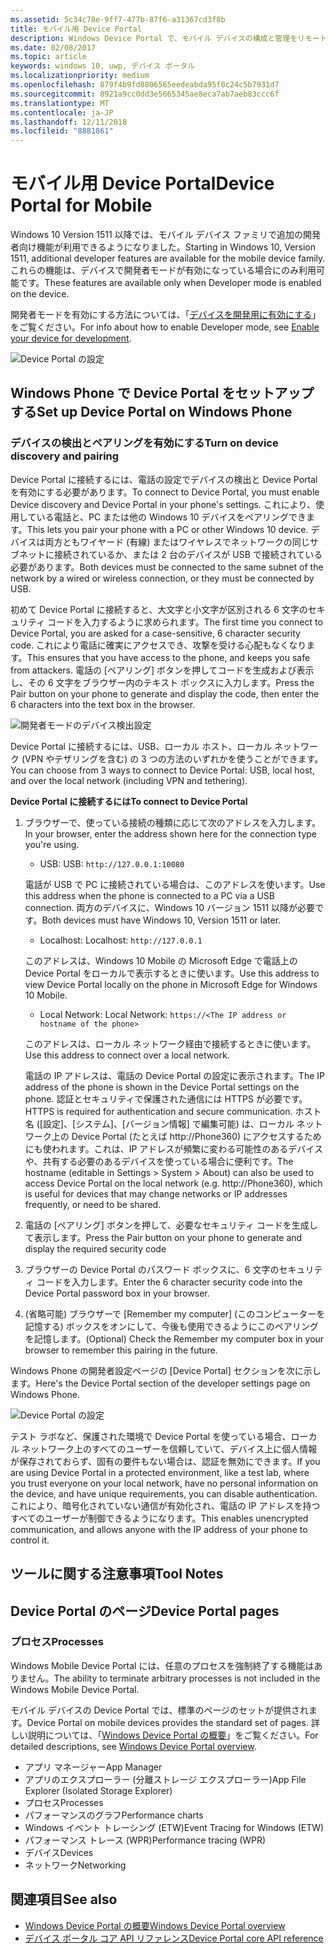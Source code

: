 ```yaml
---
ms.assetid: 5c34c78e-9ff7-477b-87f6-a31367cd3f8b
title: モバイル用 Device Portal
description: Windows Device Portal で、モバイル デバイスの構成と管理をリモートから行う方法について説明します。
ms.date: 02/08/2017
ms.topic: article
keywords: windows 10, uwp, デバイス ポータル
ms.localizationpriority: medium
ms.openlocfilehash: 879f4b9fd8806565eedeabda95f0c24c5b7931d7
ms.sourcegitcommit: 8921a9cc0dd3e5665345ae8eca7ab7aeb83ccc6f
ms.translationtype: MT
ms.contentlocale: ja-JP
ms.lasthandoff: 12/11/2018
ms.locfileid: "8881861"
---
```

# <a name="device-portal-for-mobile"></a><span data-ttu-id="861b3-104">モバイル用 Device Portal</span><span class="sxs-lookup"><span data-stu-id="861b3-104">Device Portal for Mobile</span></span>

<span data-ttu-id="861b3-105">Windows 10 Version 1511 以降では、モバイル デバイス ファミリで追加の開発者向け機能が利用できるようになりました。</span><span class="sxs-lookup"><span data-stu-id="861b3-105">Starting in Windows 10, Version 1511, additional developer features are available for the mobile device family.</span></span> <span data-ttu-id="861b3-106">これらの機能は、デバイスで開発者モードが有効になっている場合にのみ利用可能です。</span><span class="sxs-lookup"><span data-stu-id="861b3-106">These features are available only when Developer mode is enabled on the device.</span></span>

<span data-ttu-id="861b3-107">開発者モードを有効にする方法については、「[デバイスを開発用に有効にする](../get-started/enable-your-device-for-development.md)」をご覧ください。</span><span class="sxs-lookup"><span data-stu-id="861b3-107">For info about how to enable Developer mode, see [Enable your device for development](../get-started/enable-your-device-for-development.md).</span></span>

![Device Portal の設定](images/device-portal/mob-dev-mode-options.png)

## <a name="set-up-device-portal-on-windows-phone"></a><span data-ttu-id="861b3-109">Windows Phone で Device Portal をセットアップする</span><span class="sxs-lookup"><span data-stu-id="861b3-109">Set up Device Portal on Windows Phone</span></span>

### <a name="turn-on-device-discovery-and-pairing"></a><span data-ttu-id="861b3-110">デバイスの検出とペアリングを有効にする</span><span class="sxs-lookup"><span data-stu-id="861b3-110">Turn on device discovery and pairing</span></span>

<span data-ttu-id="861b3-111">Device Portal に接続するには、電話の設定でデバイスの検出と Device Portal を有効にする必要があります。</span><span class="sxs-lookup"><span data-stu-id="861b3-111">To connect to Device Portal, you must enable Device discovery and Device Portal in your phone's settings.</span></span> <span data-ttu-id="861b3-112">これにより、使用している電話と、PC または他の Windows 10 デバイスをペアリングできます。</span><span class="sxs-lookup"><span data-stu-id="861b3-112">This lets you pair your phone with a PC or other Windows 10 device.</span></span> <span data-ttu-id="861b3-113">デバイスは両方ともワイヤード (有線) またはワイヤレスでネットワークの同じサブネットに接続されているか、または 2 台のデバイスが USB で接続されている必要があります。</span><span class="sxs-lookup"><span data-stu-id="861b3-113">Both devices must be connected to the same subnet of the network by a wired or wireless connection, or they must be connected by USB.</span></span>

<span data-ttu-id="861b3-114">初めて Device Portal に接続すると、大文字と小文字が区別される 6 文字のセキュリティ コードを入力するように求められます。</span><span class="sxs-lookup"><span data-stu-id="861b3-114">The first time you connect to Device Portal, you are asked for a case-sensitive, 6 character security code.</span></span> <span data-ttu-id="861b3-115">これにより電話に確実にアクセスでき、攻撃を受ける心配もなくなります。</span><span class="sxs-lookup"><span data-stu-id="861b3-115">This ensures that you have access to the phone, and keeps you safe from attackers.</span></span> <span data-ttu-id="861b3-116">電話の [ペアリング] ボタンを押してコードを生成および表示し、その 6 文字をブラウザー内のテキスト ボックスに入力します。</span><span class="sxs-lookup"><span data-stu-id="861b3-116">Press the Pair button on your phone to generate and display the code, then enter the 6 characters into the text box in the browser.</span></span>

![開発者モードのデバイス検出設定](images/device-portal/mob-dev-mode-pairing.png)

<span data-ttu-id="861b3-118">Device Portal に接続するには、USB、ローカル ホスト、ローカル ネットワーク (VPN やテザリングを含む) の 3 つの方法のいずれかを使うことができます。</span><span class="sxs-lookup"><span data-stu-id="861b3-118">You can choose from 3 ways to connect to Device Portal: USB, local host, and over the local network (including VPN and tethering).</span></span>

**<span data-ttu-id="861b3-119">Device Portal に接続するには</span><span class="sxs-lookup"><span data-stu-id="861b3-119">To connect to Device Portal</span></span>**

1. <span data-ttu-id="861b3-120">ブラウザーで、使っている接続の種類に応じて次のアドレスを入力します。</span><span class="sxs-lookup"><span data-stu-id="861b3-120">In your browser, enter the address shown here for the connection type you're using.</span></span>

    - <span data-ttu-id="861b3-121">USB: </span><span class="sxs-lookup"><span data-stu-id="861b3-121">USB:</span></span> `http://127.0.0.1:10080`

    <span data-ttu-id="861b3-122">電話が USB で PC に接続されている場合は、このアドレスを使います。</span><span class="sxs-lookup"><span data-stu-id="861b3-122">Use this address when the phone is connected to a PC via a USB connection.</span></span> <span data-ttu-id="861b3-123">両方のデバイスに、Windows 10 バージョン 1511 以降が必要です。</span><span class="sxs-lookup"><span data-stu-id="861b3-123">Both devices must have Windows 10, Version 1511 or later.</span></span>
    
    - <span data-ttu-id="861b3-124">Localhost: </span><span class="sxs-lookup"><span data-stu-id="861b3-124">Localhost:</span></span> `http://127.0.0.1`

    <span data-ttu-id="861b3-125">このアドレスは、Windows 10 Mobile の Microsoft Edge で電話上の Device Portal をローカルで表示するときに使います。</span><span class="sxs-lookup"><span data-stu-id="861b3-125">Use this address to view Device Portal locally on the phone in Microsoft Edge for Windows 10 Mobile.</span></span>
    
    - <span data-ttu-id="861b3-126">Local Network: </span><span class="sxs-lookup"><span data-stu-id="861b3-126">Local Network:</span></span> `https://<The IP address or hostname of the phone>`

    <span data-ttu-id="861b3-127">このアドレスは、ローカル ネットワーク経由で接続するときに使います。</span><span class="sxs-lookup"><span data-stu-id="861b3-127">Use this address to connect over a local network.</span></span>

    <span data-ttu-id="861b3-128">電話の IP アドレスは、電話の Device Portal の設定に表示されます。</span><span class="sxs-lookup"><span data-stu-id="861b3-128">The IP address of the phone is shown in the Device Portal settings on the phone.</span></span> <span data-ttu-id="861b3-129">認証とセキュリティで保護された通信には HTTPS が必要です。</span><span class="sxs-lookup"><span data-stu-id="861b3-129">HTTPS is required for authentication and secure communication.</span></span> <span data-ttu-id="861b3-130">ホスト名 ([設定]、[システム]、[バージョン情報] で編集可能) は、ローカル ネットワーク上の Device Portal (たとえば http://Phone360) にアクセスするためにも使われます。これは、IP アドレスが頻繁に変わる可能性のあるデバイスや、共有する必要のあるデバイスを使っている場合に便利です。</span><span class="sxs-lookup"><span data-stu-id="861b3-130">The hostname (editable in Settings > System > About) can also be used to access Device Portal on the local network (e.g. http://Phone360), which is useful for devices that may change networks or IP addresses frequently, or need to be shared.</span></span> 

2. <span data-ttu-id="861b3-131">電話の [ペアリング] ボタンを押して、必要なセキュリティ コードを生成して表示します。</span><span class="sxs-lookup"><span data-stu-id="861b3-131">Press the Pair button on your phone to generate and display the required security code</span></span>

3. <span data-ttu-id="861b3-132">ブラウザーの Device Portal のパスワード ボックスに、6 文字のセキュリティ コードを入力します。</span><span class="sxs-lookup"><span data-stu-id="861b3-132">Enter the 6 character security code into the Device Portal password box in your browser.</span></span>

4. <span data-ttu-id="861b3-133">(省略可能) ブラウザーで [Remember my computer] (このコンピューターを記憶する) ボックスをオンにして、今後も使用できるようにこのペアリングを記憶します。</span><span class="sxs-lookup"><span data-stu-id="861b3-133">(Optional) Check the Remember my computer box in your browser to remember this pairing in the future.</span></span>

<span data-ttu-id="861b3-134">Windows Phone の開発者設定ページの [Device Portal] セクションを次に示します。</span><span class="sxs-lookup"><span data-stu-id="861b3-134">Here's the Device Portal section of the developer settings page on Windows Phone.</span></span>

![Device Portal の設定](images/device-portal/mob-dev-mode-portal.png)

<span data-ttu-id="861b3-136">テスト ラボなど、保護された環境で Device Portal を使っている場合、ローカル ネットワーク上のすべてのユーザーを信頼していて、デバイス上に個人情報が保存されておらず、固有の要件もない場合は、認証を無効にできます。</span><span class="sxs-lookup"><span data-stu-id="861b3-136">If you are using Device Portal in a protected environment, like a test lab, where you trust everyone on your local network, have no personal information on the device, and have unique requirements, you can disable authentication.</span></span> <span data-ttu-id="861b3-137">これにより、暗号化されていない通信が有効化され、電話の IP アドレスを持つすべてのユーザーが制御できるようになります。</span><span class="sxs-lookup"><span data-stu-id="861b3-137">This enables unencrypted communication, and allows anyone with the IP address of your phone to control it.</span></span>

## <a name="tool-notes"></a><span data-ttu-id="861b3-138">ツールに関する注意事項</span><span class="sxs-lookup"><span data-stu-id="861b3-138">Tool Notes</span></span>

## <a name="device-portal-pages"></a><span data-ttu-id="861b3-139">Device Portal のページ</span><span class="sxs-lookup"><span data-stu-id="861b3-139">Device Portal pages</span></span>
### <a name="processes"></a><span data-ttu-id="861b3-140">プロセス</span><span class="sxs-lookup"><span data-stu-id="861b3-140">Processes</span></span>

<span data-ttu-id="861b3-141">Windows Mobile Device Portal には、任意のプロセスを強制終了する機能はありません。</span><span class="sxs-lookup"><span data-stu-id="861b3-141">The ability to terminate arbitrary processes is not included in the Windows Mobile Device Portal.</span></span> 

<span data-ttu-id="861b3-142">モバイル デバイスの Device Portal では、標準のページのセットが提供されます。</span><span class="sxs-lookup"><span data-stu-id="861b3-142">Device Portal on mobile devices provides the standard set of pages.</span></span> <span data-ttu-id="861b3-143">詳しい説明については、「[Windows Device Portal の概要](device-portal.md)」をご覧ください。</span><span class="sxs-lookup"><span data-stu-id="861b3-143">For detailed descriptions, see [Windows Device Portal overview](device-portal.md).</span></span>

- <span data-ttu-id="861b3-144">アプリ マネージャー</span><span class="sxs-lookup"><span data-stu-id="861b3-144">App Manager</span></span>
- <span data-ttu-id="861b3-145">アプリのエクスプローラー (分離ストレージ エクスプローラー)</span><span class="sxs-lookup"><span data-stu-id="861b3-145">App File Explorer (Isolated Storage Explorer)</span></span>
- <span data-ttu-id="861b3-146">プロセス</span><span class="sxs-lookup"><span data-stu-id="861b3-146">Processes</span></span>
- <span data-ttu-id="861b3-147">パフォーマンスのグラフ</span><span class="sxs-lookup"><span data-stu-id="861b3-147">Performance charts</span></span>
- <span data-ttu-id="861b3-148">Windows イベント トレーシング (ETW)</span><span class="sxs-lookup"><span data-stu-id="861b3-148">Event Tracing for Windows (ETW)</span></span>
- <span data-ttu-id="861b3-149">パフォーマンス トレース (WPR)</span><span class="sxs-lookup"><span data-stu-id="861b3-149">Performance tracing (WPR)</span></span> 
- <span data-ttu-id="861b3-150">デバイス</span><span class="sxs-lookup"><span data-stu-id="861b3-150">Devices</span></span>
- <span data-ttu-id="861b3-151">ネットワーク</span><span class="sxs-lookup"><span data-stu-id="861b3-151">Networking</span></span>

## <a name="see-also"></a><span data-ttu-id="861b3-152">関連項目</span><span class="sxs-lookup"><span data-stu-id="861b3-152">See also</span></span>

* [<span data-ttu-id="861b3-153">Windows Device Portal の概要</span><span class="sxs-lookup"><span data-stu-id="861b3-153">Windows Device Portal overview</span></span>](device-portal.md)
* [<span data-ttu-id="861b3-154">デバイス ポータル コア API リファレンス</span><span class="sxs-lookup"><span data-stu-id="861b3-154">Device Portal core API reference</span></span>](https://docs.microsoft.com/windows/uwp/debug-test-perf/device-portal-api-core)